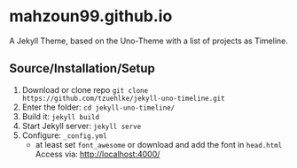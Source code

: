 # mahzoun99.github.io
A Jekyll Theme, based on the Uno-Theme with a list of projects as Timeline.


## Source/Installation/Setup
1. Download or clone repo `git clone https://github.com/tzuehlke/jekyll-uno-timeline.git`
2. Enter the folder: `cd jekyll-uno-timeline/`
3. Build it: `jekyll build`
4. Start Jekyll server: `jekyll serve`
5. Configure: `_config.yml`
   * at least set `font_awesome` or download and add the font in `head.html`
Access via: [http://localhost:4000/](http://localhost:4000/)

